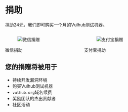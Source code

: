 # 捐助

捐助24元，我们即可购买一个月的Vulhub测试机器。

<div class="columns">
    <div class="column is-4-desktop is-6-tablet">
        <div class="card">
            <div class="card-image">
            <figure class="image"> <img src="img/wx.jpg" alt="微信捐赠"> </figure>
            </div>
            <div class="card-content">
            <div class="content has-text-centered"> 微信捐助 </div>
            </div>
        </div>
    </div>
    <div class="column is-4-desktop is-6-tablet">
        <div class="card">
            <div class="card-image">
            <figure class="image"> <img src="img/zhi.png" alt="支付宝捐赠"> </figure>
            </div>
            <div class="card-content">
            <div class="content has-text-centered"> 支付宝捐助 </div>
            </div>
        </div>
    </div>
</div>

## 您的捐赠将被用于

 - 持续开发漏洞环境
 - 购买Vulhub测试机器
 - `vulhub.org`域名续费
 - 奖励团队的杰出贡献者
 - 社区活动
